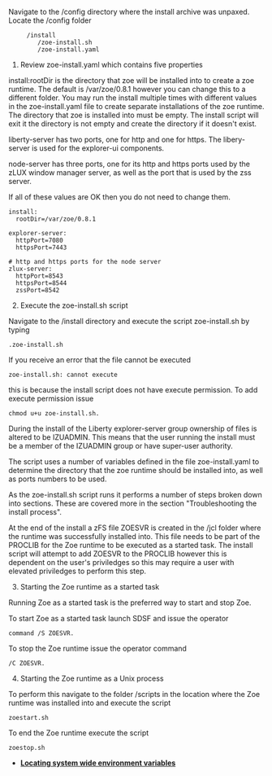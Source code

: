 Navigate to the /config directory where the install archive was unpaxed.  Locate the /config folder 

```
     /install
        /zoe-install.sh
        /zoe-install.yaml

```

1. Review zoe-install.yaml which contains five properties

install:rootDir is the directory that zoe will be installed into to create a zoe runtime.  The default is /var/zoe/0.8.1 however you can change this to a different folder.  You may run the install multiple times with different values in the zoe-install.yaml file to create separate installations of the zoe runtime.  The directory that zoe is installed into must be empty.  The install script will exit it the directory is not empty and create the directory if it doesn't exist.

liberty-server has two ports, one for http and one for https.  The libery-server is used for the explorer-ui components.

node-server has three ports, one for its http and https ports used by the zLUX window manager server, as well as the port that is used by the zss server.

If all of these values are OK then you do not need to change them.  

```
install:
  rootDir=/var/zoe/0.8.1

explorer-server:
  httpPort=7080
  httpsPort=7443

# http and https ports for the node server
zlux-server:
  httpPort=8543
  httpsPort=8544
  zssPort=8542
```

2. Execute the zoe-install.sh script

Navigate to the /install directory and execute the script zoe-install.sh by typing
```
.zoe-install.sh
```
If you receive an error that the file cannot be executed 
```
zoe-install.sh: cannot execute
```
this is because the install script does not have execute permission.  To add execute permission issue
```
chmod u+u zoe-install.sh.
```

During the install of the Liberty explorer-server group ownership of files is altered to be IZUADMIN.  This means that the user running the install must be a member of the IZUADMIN group or have super-user authority.  

The script uses a number of variables defined in the file zoe-install.yaml to determine the directory that the zoe runtime should be installed into, as well as ports numbers to be used.

As the zoe-install.sh script runs it performs a number of steps broken down into sections.  These are covered more in the section "Troubleshooting the install process".  

At the end of the install a zFS file ZOESVR is created in the /jcl folder where the runtime was successfully installed into.  This file needs to be part of the PROCLIB for the Zoe runtime to be executed as a started task.  The install script will attempt to add ZOESVR to the PROCLIB however this is dependent on the user's priviledges so this may require a user with elevated priviledges to perform this step.

3. Starting the Zoe runtime as a started task

Running Zoe as a started task is the preferred way to start and stop Zoe.  

To start Zoe as a started task launch SDSF and issue the operator 
```
command /S ZOESVR. 
```
To stop the Zoe runtime issue the operator command
```
/C ZOESVR.  
```

4. Starting the Zoe runtime as a Unix process

To perform this navigate to the folder /scripts in the location where the Zoe runtime was installed into and execute the script
```
zoestart.sh
```
To end the Zoe runtime execute the script
```
zoestop.sh
```

-   **[Locating system wide environment variables](../topics/zoeinit.md)**





